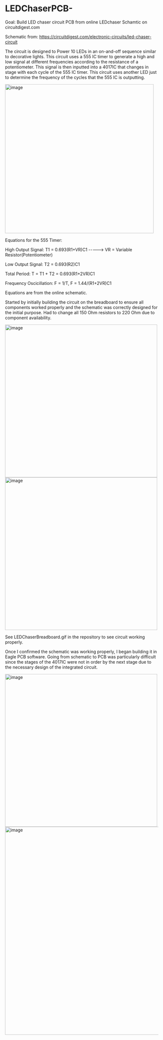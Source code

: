 # LEDChaserPCB-
Goal: Build LED chaser circuit PCB from online LEDchaser Schamtic on circuitdigest.com

Schematic from: https://circuitdigest.com/electronic-circuits/led-chaser-circuit

The circuit is designed to Power 10 LEDs in an on-and-off sequence similar to decorative lights. This circuit uses a 555 IC timer to generate a high and low signal at different frequencies according to the resistance of a potentiometer. This signal is then inputted into a 4017IC that changes in stage with each cycle of the 555 IC timer. This circuit uses another LED just to determine the frequency of the cycles that the 555 IC is outputting. 

<img width="488" alt="image" src="https://github.com/zierenclark/LEDChaserPCB-/assets/155485134/ed24e489-bbc7-46ae-b605-7891f44ab7d8">

Equations for the 555 Timer:

High Output Signal: T1 = 0.693(R1+VR)C1  -----> VR = Variable Resistor(Potentiometer)

Low Output Signal: T2 = 0.693(R2)C1

Total Period: T = T1 + T2 = 0.693(R1+2VR)C1

Frequency Oscicillation: F = 1/T, F = 1.44/(R1+2VR)C1

Equations are from the online schematic.

Started by initially building the circuit on the breadboard to ensure all components worked properly and the schematic was correctly designed for the initial purpose.  Had to change all 150 Ohm resistors to 220 Ohm due to component availability. 

<img width="500" alt="image" src="https://github.com/zierenclark/LEDChaserPCB-/assets/155485134/33ba5d09-85c2-4c11-8ab1-14cdb58a3cc9">
<img width="500" alt="image" src="https://github.com/zierenclark/LEDChaserPCB-/assets/155485134/0713545d-f0be-4e3b-b8f6-b2ffd08ee32b">

See LEDChaserBreadboard.gif in the repository to see circuit working properly.

Once I confirmed the schematic was working properly, I began building it in Eagle PCB software. Going from schematic to PCB was particularly difficult since the stages of the 4017IC were not in order by the next stage due to the necessary design of the integrated circuit.

<img width="500" alt="image" src="https://github.com/zierenclark/LEDChaserPCB-/assets/155485134/87195a9a-81f9-4231-80df-6eb880cdf387">
<img width="681" alt="image" src="https://github.com/zierenclark/LEDChaserPCB-/assets/155485134/46137701-32f0-4807-9220-04ba9692d602">




